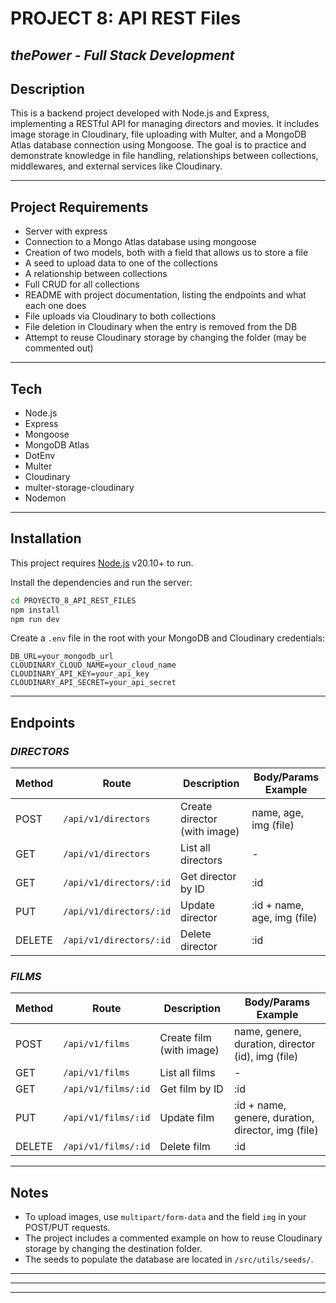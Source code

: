 # PROJECT 8: API REST Files
## _thePower - Full Stack Development_

## Description
This is a backend project developed with Node.js and Express, implementing a RESTful API for managing directors and movies. It includes image storage in Cloudinary, file uploading with Multer, and a MongoDB Atlas database connection using Mongoose. The goal is to practice and demonstrate knowledge in file handling, relationships between collections, middlewares, and external services like Cloudinary.

---

## Project Requirements
- Server with express  
- Connection to a Mongo Atlas database using mongoose  
- Creation of two models, both with a field that allows us to store a file  
- A seed to upload data to one of the collections  
- A relationship between collections  
- Full CRUD for all collections  
- README with project documentation, listing the endpoints and what each one does  
- File uploads via Cloudinary to both collections  
- File deletion in Cloudinary when the entry is removed from the DB  
- Attempt to reuse Cloudinary storage by changing the folder (may be commented out)  
---

## Tech
- Node.js
- Express
- Mongoose
- MongoDB Atlas
- DotEnv
- Multer
- Cloudinary
- multer-storage-cloudinary
- Nodemon
---

## Installation
This project requires [Node.js](https://nodejs.org/) v20.10+ to run.

Install the dependencies and run the server:

```sh
cd PROYECTO_8_API_REST_FILES
npm install
npm run dev
```

Create a `.env` file in the root with your MongoDB and Cloudinary credentials:
```
DB_URL=your_mongodb_url
CLOUDINARY_CLOUD_NAME=your_cloud_name
CLOUDINARY_API_KEY=your_api_key
CLOUDINARY_API_SECRET=your_api_secret
```
---

## Endpoints
### _DIRECTORS_
| Method | Route                    | Description                  | Body/Params Example                                 |
|--------|--------------------------|------------------------------|-----------------------------------------------------|
| POST   | `/api/v1/directors`      | Create director (with image) | name, age, img (file)                               |
| GET    | `/api/v1/directors`      | List all directors           | -                                                   |
| GET    | `/api/v1/directors/:id`  | Get director by ID           | :id                                                 |
| PUT    | `/api/v1/directors/:id`  | Update director              | :id + name, age, img (file)                         |
| DELETE | `/api/v1/directors/:id`  | Delete director              | :id                                                 |

### _FILMS_
| Method | Route                 | Description                        | Body/Params Example                                 |
|--------|-----------------------|------------------------------------|-----------------------------------------------------|
| POST   | `/api/v1/films`       | Create film (with image)           | name, genere, duration, director (id), img (file)   |
| GET    | `/api/v1/films`       | List all films                     | -                                                   |
| GET    | `/api/v1/films/:id`   | Get film by ID                     | :id                                                 |
| PUT    | `/api/v1/films/:id`   | Update film                        | :id + name, genere, duration, director, img (file)  |
| DELETE | `/api/v1/films/:id`   | Delete film                        | :id                                                 |
---

## Notes
- To upload images, use `multipart/form-data` and the field `img` in your POST/PUT requests.
- The project includes a commented example on how to reuse Cloudinary storage by changing the destination folder.
- The seeds to populate the database are located in `/src/utils/seeds/`.

---
---
---